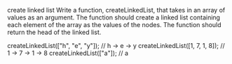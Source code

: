create linked list
Write a function, createLinkedList, that takes in an array of values as an argument. The function should create a linked list containing each element of the array as the values of the nodes. The function should return the head of the linked list.

createLinkedList(["h", "e", "y"]);
// h -> e -> y
createLinkedList([1, 7, 1, 8]);
// 1 -> 7 -> 1 -> 8
createLinkedList(["a"]);
// a
